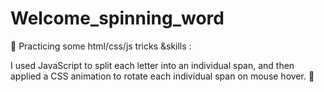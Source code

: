 # Welcome_spinning_word
🌱
Practicing some html/css/js tricks &skills : 

I used JavaScript to split each letter into an individual span, and then applied a CSS animation to rotate each individual span on mouse hover.
🌱
